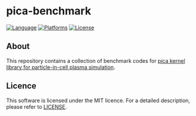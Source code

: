 # pica-benchmark

[![Language](https://img.shields.io/badge/language-C%2B%2B-orange.svg)](https://isocpp.org/)
[![Platforms](https://img.shields.io/badge/platform-linux%20%7C%20windows-blue.svg)](../master/)
[![License](https://img.shields.io/badge/license-MIT-lightgrey.svg)](../master/LICENSE)

## About

This repository contains a collection of benchmark codes for [pica kernel library for particle-in-cell plasma simulation](https://github.com/pictools/pica).

## Licence

This software is licensed under the MIT licence. For a detailed description, please refer to [LICENSE](../master/LICENSE).
